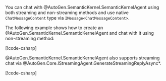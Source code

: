 You can chat with @AutoGen.SemanticKernel.SemanticKernelAgent using both streaming and non-streaming methods and use native `ChatMessageContent` type via `IMessage<ChatMessageContent>`.

The following example shows how to create an @AutoGen.SemanticKernel.SemanticKernelAgent and chat with it using non-streaming method:

[!code-csharp[](../../../samples/AutoGen.BasicSamples/CodeSnippet/SemanticKernelCodeSnippet.cs?name=create_semantic_kernel_agent)]

@AutoGen.SemanticKernel.SemanticKernelAgent also supports streaming chat via @AutoGen.Core.IStreamingAgent.GenerateStreamingReplyAsync*.

[!code-csharp[](../../../samples/AutoGen.BasicSamples/CodeSnippet/SemanticKernelCodeSnippet.cs?name=create_semantic_kernel_agent_streaming)]
